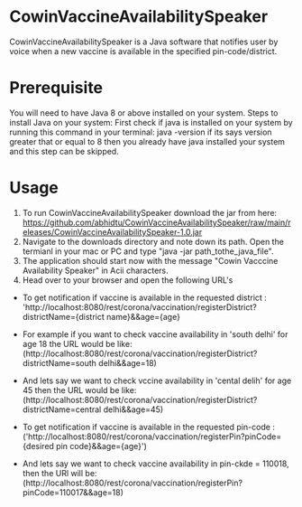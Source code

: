 # CowinVaccineAvailabilitySpeaker
CowinVaccineAvailabilitySpeaker is a Java software that notifies user by voice when a new vaccine is available in the specified pin-code/district.

# Prerequisite
You will need to have Java 8 or above installed on your system.
Steps to install Java on your system:
First check if java is installed on your system by running this command in your terminal: java -version if its says version greater that or equal to 8 then you already have java installed your system and this step can be skipped.

# Usage
1. To run CowinVaccineAvailabilitySpeaker download the jar from here:   https://github.com/abhidtu/CowinVaccineAvailabilitySpeaker/raw/main/releases/CowinVaccineAvailabilitySpeaker-1.0.jar
2. Navigate to the downloads directory and note down its path. Open the termianl in your mac or PC and type "java -jar path_tothe_java_file".
3. The application should start now with the message "Cowin Vacccine Availability Speaker" in Acii characters.
4. Head over to your browser and open the following URL's
 * To get notification if vaccine is available in the requested district : 'http://localhost:8080/rest/corona/vaccination/registerDistrict?districtName={district name}&&age={age}
 * For example if you want to check vaccine availability in 'south delhi' for age 18 the URL would be like: (http://localhost:8080/rest/corona/vaccination/registerDistrict?districtName=south delhi&&age=18)
 
* And lets say we want to check vccine availability in 'cental delih' for age 45 then the URL would be like: (http://localhost:8080/rest/corona/vaccination/registerDistrict?districtName=central delhi&&age=45)

* To get notification if vaccine is available in the requested pin-code : ('http://localhost:8080/rest/corona/vaccination/registerPin?pinCode={desired pin code}&&age={age}')

* And lets say we want to check vaccine availability in pin-ckde = 110018, then the URl will be: (http://localhost:8080/rest/corona/vaccination/registerPin?pinCode=110017&&age=18)
